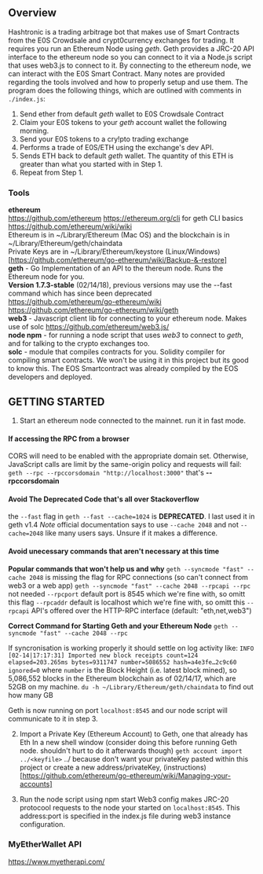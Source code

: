 ## Overview
Hashtronic is a trading arbitrage bot that makes use of Smart Contracts from the E0S Crowdsale and crypt0currency exchanges for trading. It requires you run an Ethereum Node using *geth*. Geth provides a JRC-20 API interface to the ethereum node so you can connect to it via a Node.js script that uses web3.js to connect to it. By connecting to the ethereum node, we can interact with the E0S Smart Contract. Many notes are provided regarding the tools involved and how to properly setup and use them.
The program does the following things, which are outlined with comments in `./index.js`:
1. Send ether from default *geth* wallet to E0S Crowdsale Contract
2. Claim your E0S tokens to your *geth* account wallet the following morning.
3. Send your E0S tokens to a cry!pto trading exchange
4. Performs a trade of E0S/ETH using the exchange's dev API.
5. Sends ETH back to default *geth* wallet. The quantity of this ETH is greater than what you started with in Step 1.
6. Repeat from Step 1.

### Tools
**ethereum**  
https://github.com/ethereum
https://ethereum.org/cli for geth CLI basics
https://github.com/ethereum/wiki/wiki  
Ethereum is in ~/Library/Ethereum (Mac OS) and the blockchain is in ~/Library/Ethereum/geth/chaindata    
Private Keys are in ~/Library/Ethereum/keystore (Linux/Windows)[https://github.com/ethereum/go-ethereum/wiki/Backup-&-restore]  
**geth** - Go Implementation of an API to the thereum node. Runs the Ethereum node for you.  
**Version 1.7.3-stable** (02/14/18), previous versions may use the --fast command which has since been deprecated  
https://github.com/ethereum/go-ethereum/wiki
https://github.com/ethereum/go-ethereum/wiki/geth  
**web3** - Javascript client lib for connecting to your ethereum node. Makes use of solc    https://github.com/ethereum/web3.js/  
**node npm** - for running a node script that uses *web3* to connect to *geth*, and for talking to the crypto exchanges too.   
**solc** - module that compiles contracts for you. Solidity compiler for compiling smart contracts. We won't be using it in this project but its good to know this. The EOS Smartcontract was already compiled by the EOS developers and deployed.

## GETTING STARTED
1. Start an ethereum node connected to the mainnet. run it in fast mode.
#### If accessing the RPC from a browser
CORS will need to be enabled with the appropriate domain set. Otherwise, JavaScript calls are limit by the same-origin policy and requests will fail:
`geth --rpc --rpccorsdomain "http://localhost:3000"` that's **--rpccorsdomain**

#### Avoid The Deprecated Code that's all over Stackoverflow
the `--fast` flag in `geth --fast --cache=1024` is **DEPRECATED**. I last used it in geth v1.4
*Note* official documentation says to use `--cache 2048` and not `--cache=2048` like many users says. Unsure if it makes a difference.

#### Avoid unecessary commands that aren't necessary at this time
**Popular commands that won't help us and why**
`geth --syncmode "fast" --cache 2048` is missing the flag for RPC connections (so can't connect from web3 or a web app)
`geth --syncmode "fast" --cache 2048 --rpcapi --rpc` not needed
`--rpcport` default port is 8545 which we're fine with, so omitt this flag
`--rpcaddr` default is localhost which we're fine with, so omitt this
`--rpcapi` API's offered over the HTTP-RPC interface (default: "eth,net,web3")

**Correct Command for Starting Geth and your Ethereum Node**
`geth --syncmode "fast" --cache 2048 --rpc`

If syncronisation is working properly it should settle on log activity like:
`INFO [02-14|17:17:31] Imported new block receipts count=124  elapsed=203.265ms bytes=9311747 number=5086552 hash=a4e3fe…2c9c60 ignored=0` 
where `number` is the Block Height (i.e. latest block mined), so 5,086,552 blocks in the Ethereum blockchain as of 02/14/17, which are 52GB on my machine. `du -h ~/Library/Ethereum/geth/chaindata` to find out how many GB

Geth is now running on port `localhost:8545` and our node script will communicate to it in step 3.

2. Import a Private Key (Ethereum Account) to Geth, one that already has Eth 
In a new shell window (consider doing this before running Geth node. shouldn't hurt to do it afterwards though) 
`geth account import ../<keyfile>` ../ because don't want your privateKey pasted within this project
or create a new address/privateKey, (instructions)[https://github.com/ethereum/go-ethereum/wiki/Managing-your-accounts]

3. Run the node script using npm start
Web3 config makes JRC-20 protocool requests to the node your started on `localhost:8545`. This address:port is specified in the index.js file during web3 instance configuration.

### MyEtherWallet API
https://www.myetherapi.com/

